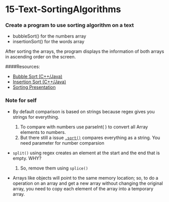 # 15-Text-SortingAlgorithms

### Create a program to use sorting algorithm on a text  
* bubbleSort() for the numbers array
* insertionSort() for the words array

After sorting the arrays, the program displays the information of both arrays in ascending order on the screen.

####Resources:
  * [Bubble Sort (C++/Java)](http://cathyatseneca.github.io/DSAnim/web/bubble.html)
  * [Insertion Sort (C++/Java)](http://cathyatseneca.github.io/DSAnim/web/insertion.html)
  * [Sorting Presentation](https://prezi.com/_c5eer8nslnm/sorting/)

### Note for self
* By default comparison is based on strings because regex gives you strings for everything.
   1. To compare with numbers use parseInt( ) to convert all Array elements to numbers. 
   2. But there still a issue [`.sort()`](http://www.w3schools.com/jsref/jsref_sort.asp) compares everything as a string. You need parameter for number comparsion

* `split()` using regex creates an element at the start and the end that is empty. WHY?
   1.  So, remove them using `splice()` 

* Arrays like objects will point to the same memory location; so, to do a operation on an array and get a new array without changing the original array, you need to copy each element of the array into a temporary array.
